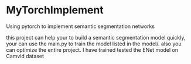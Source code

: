 # MyTorchImplement
Using pytorch to implement semantic segmentation networks

this project can help your to build a semantic segmentation model quickly, your can use the main.py to train the model listed in the model/. also you can optimize the entire project.
I have trained  tested the ENet model on Camvid dataset 
